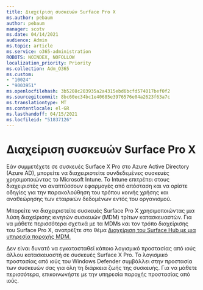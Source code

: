 ```yaml
---
title: Διαχείριση συσκευών Surface Pro X
ms.author: pebaum
author: pebaum
manager: scotv
ms.date: 04/14/2021
audience: Admin
ms.topic: article
ms.service: o365-administration
ROBOTS: NOINDEX, NOFOLLOW
localization_priority: Priority
ms.collection: Adm_O365
ms.custom:
- "10024"
- "9003951"
ms.openlocfilehash: 3b5208c203935a2a4315ebd6bcfd574017bef0f2
ms.sourcegitcommit: 8bc60ec34bc1e40685e3976576e04a2623f63a7c
ms.translationtype: MT
ms.contentlocale: el-GR
ms.lasthandoff: 04/15/2021
ms.locfileid: "51837126"
---
```

# <a name="manage-surface-pro-x-devices"></a>Διαχείριση συσκευών Surface Pro X

Εάν συμμετέχετε σε συσκευές Surface X Pro στο Azure Active Directory (Azure AD), μπορείτε να διαχειριστείτε συνδεδεμένες συσκευές χρησιμοποιώντας το Microsoft Intune. Το Intune επιτρέπει στους διαχειριστές να αναπτύσσουν εφαρμογές από απόσταση και να ορίστε οδηγίες για την παρακολούθηση του τρόπου κοινής χρήσης και αναθεώρησης των εταιρικών δεδομένων εντός του οργανισμού.

Μπορείτε να διαχειριστείτε συσκευές Surface Pro X χρησιμοποιώντας μια λύση διαχείρισης κινητών συσκευών (MDM) τρίτων κατασκευαστών. Για να μάθετε περισσότερα σχετικά με τα MDMs και τον τρόπο διαχείρισης του Surface Pro X, ανατρέξτε στο θέμα [Διαχείριση του Surface Hub με μια υπηρεσία παροχής MDM.](https://docs.microsoft.com/surface-hub/manage-settings-with-mdm-for-surface-hub)

Δεν είναι δυνατό να εγκατασταθεί κάποιο λογισμικό προστασίας από ιούς άλλου κατασκευαστή σε συσκευές Surface X Pro. Το λογισμικό προστασίας από ιούς του Windows Defender συμβάλλει στην προστασία των συσκευών σας για όλη τη διάρκεια ζωής της συσκευής. Για να μάθετε περισσότερα, επικοινωνήστε με την υπηρεσία παροχής προστασίας από ιούς.


